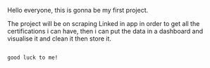 Hello everyone, this is gonna be my first project.

The project will be on scraping Linked in app in order to get all the certifications i can have, then i can put the data in a dashboard and visualise it
and clean it 
then store it.


                                                                          good luck to me!
